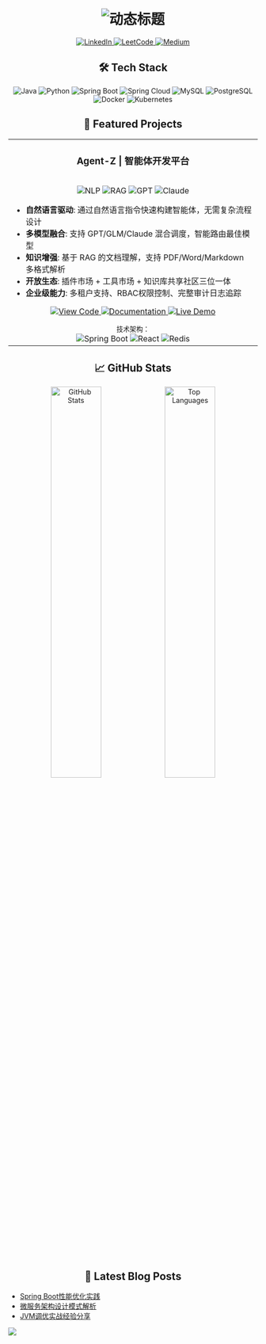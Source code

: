 <!-- 动态标题 -->
<h1 align="center"> 
  <img src="https://readme-typing-svg.demolab.com?font=Fira+Code&size=30&pause=1000&color=007ACC&center=true&vCenter=true&width=435&lines=Hi+%F0%9F%91%8B%2C+I'm+zhangigao;Java+Backend+Developer;Spring+Boot+Enthusiast;Open+Source+Contributor" alt="动态标题" />
</h1>

<!-- 社交徽章 -->
<p align="center">
  <a href="https://linkedin.com/in/yourprofile">
    <img src="https://img.shields.io/badge/LinkedIn-0077B5?style=for-the-badge&logo=linkedin&logoColor=white" alt="LinkedIn"/>
  </a>
  <a href="[https://leetcode.com/yourprofile](https://leetcode.cn/u/pedantic-hermann6si/)">
    <img src="https://img.shields.io/badge/LeetCode-FFA116?style=for-the-badge&logo=leetcode&logoColor=black" alt="LeetCode"/>
  </a>
  <a href="https://medium.com/@yourprofile">
    <img src="https://img.shields.io/badge/Medium-12100E?style=for-the-badge&logo=medium&logoColor=white" alt="Medium"/>
  </a>
</p>

<!-- 技术栈 -->
<h2 align="center">🛠 Tech Stack</h2>

<p align="center">
  <!-- Languages -->
  <img src="https://img.shields.io/badge/Java-ED8B00?style=for-the-badge&logo=openjdk&logoColor=white" alt="Java"/>
  <img src="https://img.shields.io/badge/Python-3776AB?style=for-the-badge&logo=python&logoColor=white" alt="Python"/>
  
  <!-- Frameworks -->
  <img src="https://img.shields.io/badge/Spring_Boot-6DB33F?style=for-the-badge&logo=springboot&logoColor=white" alt="Spring Boot"/>
  <img src="https://img.shields.io/badge/Spring_Cloud-6DB33F?style=for-the-badge&logo=springsecurity&logoColor=white" alt="Spring Cloud"/>
  
  <!-- Databases -->
  <img src="https://img.shields.io/badge/MySQL-005C84?style=for-the-badge&logo=mysql&logoColor=white" alt="MySQL"/>
  <img src="https://img.shields.io/badge/PostgreSQL-316192?style=for-the-badge&logo=postgresql&logoColor=white" alt="PostgreSQL"/>
  
  <!-- DevOps -->
  <img src="https://img.shields.io/badge/Docker-2496ED?style=for-the-badge&logo=docker&logoColor=white" alt="Docker"/>
  <img src="https://img.shields.io/badge/Kubernetes-326CE5?style=for-the-badge&logo=kubernetes&logoColor=white" alt="Kubernetes"/>
</p>

<!-- 项目展示 -->
<h2 align="center">🚀 Featured Projects</h2>

<table align="center">
  <tr>
    <td width="100%">
      <h3 align="center">Agent-Z | 智能体开发平台</h3>
      <p align="center">
<!--         <img src="https://via.placeholder.com/600x300/6DB33F/FFFFFF?text=Agent-Z+Platform" alt="Agent-Z" /> -->
        <br>
        <img src="https://img.shields.io/badge/NLP-4BC425?style=flat&logo=natural-language-processing&logoColor=white" alt="NLP">
        <img src="https://img.shields.io/badge/RAG-009688?style=flat&logo=rag&logoColor=white" alt="RAG">
        <img src="https://img.shields.io/badge/GPT-412991?style=flat&logo=openai&logoColor=white" alt="GPT">
        <img src="https://img.shields.io/badge/Claude-FF9900?style=flat&logo=anthropic&logoColor=white" alt="Claude">
      </p>
      <ul>
        <li><b>自然语言驱动</b>: 通过自然语言指令快速构建智能体，无需复杂流程设计</li>
        <li><b>多模型融合</b>: 支持 GPT/GLM/Claude 混合调度，智能路由最佳模型</li>
        <li><b>知识增强</b>: 基于 RAG 的文档理解，支持 PDF/Word/Markdown 多格式解析</li>
        <li><b>开放生态</b>: 插件市场 + 工具市场 + 知识库共享社区三位一体</li>
        <li><b>企业级能力</b>: 多租户支持、RBAC权限控制、完整审计日志追踪</li>
      </ul>
      <p align="center">
        <a href="https://github.com/zhangigao/Agent-Z">
          <img src="https://img.shields.io/badge/源码-Repository-3178C6?style=for-the-badge&logo=github&logoColor=white" alt="View Code"/>
        </a>
        <a href="https://github.com/zhangigao/Agent-Z/wiki">
          <img src="https://img.shields.io/badge/文档-Documentation-009688?style=for-the-badge&logo=gitbook&logoColor=white" alt="Documentation"/>
        </a>
        <a href="https://demo.agent-z.com">
          <img src="https://img.shields.io/badge/在线体验-Demo-FF6F00?style=for-the-badge&logo=google-chrome&logoColor=white" alt="Live Demo"/>
        </a>
      </p>
      <div align="center">
        <sub>技术架构：</sub>
        <br>
        <img src="https://img.shields.io/badge/Spring_Boot-6DB33F?logo=springboot&logoColor=white" alt="Spring Boot">
        <img src="https://img.shields.io/badge/React-61DAFB?logo=react&logoColor=black" alt="React">
        <img src="https://img.shields.io/badge/Redis-DC382D?logo=redis&logoColor=white" alt="Redis">
      </div>
    </td>
  </tr>
</table>

<!-- GitHub统计 -->
<h2 align="center">📈 GitHub Stats</h2>

<p align="center">
  <img src="https://github-readme-stats.vercel.app/api?username=zhangigao&show_icons=true&theme=radical" alt="GitHub Stats" width="45%"/>
  
  <img src="https://github-readme-stats.vercel.app/api/top-langs/?username=zhangigao&layout=compact&theme=radical" alt="Top Languages" width="45%"/>
</p>

<!-- 动态更新的内容 -->
<h2 align="center">📝 Latest Blog Posts</h2>

<!-- 使用GitHub Action自动更新博客文章 -->
<!-- 需要配置对应的workflow -->
<!-- BLOG-POST-LIST:START -->
- [Spring Boot性能优化实践](https://yourblog.com/spring-boot-performance)
- [微服务架构设计模式解析](https://yourblog.com/microservices-patterns)
- [JVM调优实战经验分享](https://yourblog.com/jvm-tuning)
<!-- BLOG-POST-LIST:END -->

<!-- 访客统计 -->
<img src="https://komarev.com/ghpvc/?username=zhangigao&logo=github&label=PROFILE+VIEWS"/>

